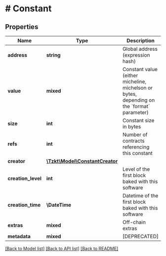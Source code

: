 # # Constant

## Properties

Name | Type | Description | Notes
------------ | ------------- | ------------- | -------------
**address** | **string** | Global address (expression hash) | [optional]
**value** | **mixed** | Constant value (either micheline, michelson or bytes, depending on the &#x60;format&#x60; parameter) | [optional]
**size** | **int** | Constant size in bytes | [optional]
**refs** | **int** | Number of contracts referencing this constant | [optional]
**creator** | [**\Tzkt\Model\ConstantCreator**](ConstantCreator.md) |  | [optional]
**creation_level** | **int** | Level of the first block baked with this software | [optional]
**creation_time** | **\DateTime** | Datetime of the first block baked with this software | [optional]
**extras** | **mixed** | Off-chain extras | [optional]
**metadata** | **mixed** | [DEPRECATED] | [optional]

[[Back to Model list]](../../README.md#models) [[Back to API list]](../../README.md#endpoints) [[Back to README]](../../README.md)
